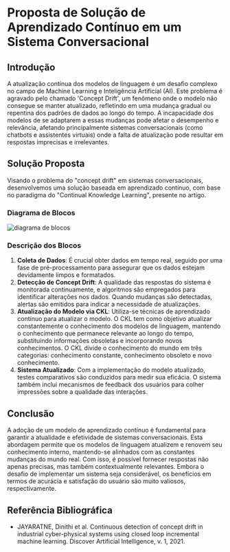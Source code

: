 
# Proposta de Solução de Aprendizado Contínuo em um Sistema Conversacional

## Introdução
A atualização contínua dos modelos de linguagem é um desafio complexo no campo de Machine Learning e Inteligência Artificial (AI). Este problema é agravado pelo chamado 'Concept Drift', um fenômeno onde o modelo não consegue se manter atualizado, refletindo em uma mudança gradual ou repentina dos padrões de dados ao longo do tempo. A incapacidade dos modelos de se adaptarem a essas mudanças pode afetar o desempenho e relevância, afetando principalmente sistemas conversacionais (como chatbots e assistentes virtuais) onde a falta de atualização pode resultar em respostas imprecisas e irrelevantes.

## Solução Proposta
Visando o problema do "concept drift" em sistemas conversacionais, desenvolvemos uma solução baseada em aprendizado contínuo, com base no paradigma do "Continual Knowledge Learning", presente no artigo.
### Diagrama de Blocos
![diagrama de blocos](./diagrama2.png)

### Descrição dos Blocos
1. **Coleta de Dados**: É crucial obter dados em tempo real, seguido por uma fase de pré-processamento para assegurar que os dados estejam devidamente limpos e formatados.
2. **Detecção de Concept Drift**: A qualidade das respostas do sistema é monitorada continuamente, e algoritmos são empregados para identificar alterações nos dados. Quando mudanças são detectadas, alertas são emitidos para indicar a necessidade de atualizações.
3. **Atualização do Modelo via CKL**: Utiliza-se técnicas de aprendizado contínuo para atualizar o modelo. O CKL tem como objetivo atualizar constantemente o conhecimento dos modelos de linguagem, mantendo o conhecimento que permanece relevante ao longo do tempo, substituindo informações obsoletas e incorporando novos conhecimentos. O CKL divide o conhecimento do mundo em três categorias: conhecimento constante, conhecimento obsoleto e novo conhecimento.
4. **Sistema Atualizado**: Com a implementação do modelo atualizado, testes comparativos são conduzidos para medir sua eficácia. O sistema também inclui mecanismos de feedback dos usuários para colher impressões sobre a qualidade das interações.

## Conclusão
A adoção de um modelo de aprendizado contínuo é fundamental para garantir a atualidade e efetividade de sistemas conversacionais. Esta abordagem permite que os modelos de linguagem atualizem e renovem seu conhecimento interno, mantendo-se alinhados com as constantes mudanças do mundo real. Com isso, é possível fornecer respostas não apenas precisas, mas também contextualmente relevantes. Embora o desafio de implementar um sistema seja considerável, os benefícios em termos de acurácia e satisfação do usuário são muito valiosos, respectivamente.

## Referência Bibliográfica
- JAYARATNE, Dinithi et al. Continuous detection of concept drift in industrial cyber-physical systems using closed loop incremental machine learning. Discover Artificial Intelligence, v. 1, 2021.
